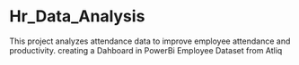# Hr_Data_Analysis
This project analyzes attendance data to improve employee attendance and productivity.
creating a Dahboard in PowerBi
Employee Dataset from Atliq
